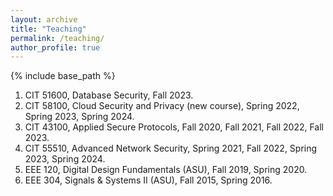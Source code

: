 ```yaml
---
layout: archive
title: "Teaching"
permalink: /teaching/
author_profile: true
---
```


{% include base_path %}

1. CIT 51600, Database Security, Fall 2023. <br>
1. CIT 58100, Cloud Security and Privacy (new course), Spring 2022, Spring 2023, Spring 2024. <br>
1. CIT 43100, Applied Secure Protocols, Fall 2020, Fall 2021, Fall 2022, Fall 2023. <br>
1. CIT 55510, Advanced Network Security, Spring 2021, Fall 2022, Spring 2023, Spring 2024. <br>
1. EEE 120, Digital Design Fundamentals (ASU), Fall 2019, Spring 2020. <br>
1. EEE 304, Signals & Systems II (ASU), Fall 2015, Spring 2016. <br>



